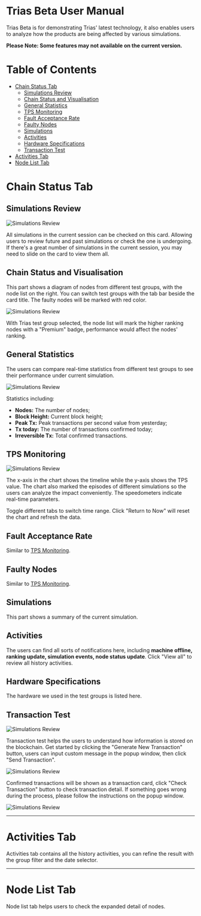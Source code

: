 # Trias Beta User Manual
Trias Beta is for demonstrating Trias' latest technology, it also enables users to analyze how the products are being affected by various simulations.
 
**Please Note: Some features may not available on the current version.**
 
# Table of Contents

<!-- TOC -->
- [Chain Status Tab](#chain-status-tab)
    - [Simulations Review](#simulations-review)
    - [Chain Status and Visualisation](#chain-status-and-visualisation)
    - [General Statistics](#general-statistics)
    - [TPS Monitoring](#tps-monitoring)
    - [Fault Acceptance Rate](#fault-acceptance-rate)
    - [Faulty Nodes](#faulty-nodes)
    - [Simulations](#simulations)
    - [Activities](#activities)
    - [Hardware Specifications](#hardware-specifications)
    - [Transaction Test](#transaction-test)
- [Activities Tab](#activities-tab)
- [Node List Tab](#node-list-tab)
<!-- /TOC -->

# Chain Status Tab

## Simulations Review

![Simulations Review](./img/Simulations_Review.png)

All simulations in the current session can be checked on this card. Allowing users to review future and past simulations or check the one is undergoing. If there's a great number of simulations in the current session, you may need to slide on the card to view them all.


## Chain Status and Visualisation

This part shows a diagram of nodes from different test groups, with the node list on the right. You can switch test groups with the tab bar beside the card title. The faulty nodes will be marked with red color.

![Simulations Review](./img/visualization_card.png)

With Trias test group selected, the node list will mark the higher ranking nodes with a "Premium" badge, performance would affect the nodes' ranking.

## General Statistics

The users can compare real-time statistics from different test groups to see their performance under current simulation. 

![Simulations Review](./img/gereral_statistics.png)

Statistics including:

* **Nodes:** The number of nodes;
* **Block Height:** Current block height;
* **Peak Tx:** Peak transactions per second value from yesterday;
* **Tx today:** The number of transactions confirmed today;
* **Irreversible Tx:** Total confirmed transactions.

## TPS Monitoring

![Simulations Review](./img/TPS_monitoring.png)

The x-axis in the chart shows the timeline while the y-axis shows the TPS value. The chart also marked the episodes of different simulations so the users can analyze the impact conveniently. The speedometers indicate real-time parameters.

Toggle different tabs to switch time range. Click "Return to Now" will reset the chart and refresh the data.

## Fault Acceptance Rate

Similar to [TPS Monitoring](##tps-monitoring).

## Faulty Nodes

Similar to [TPS Monitoring](##tps-monitoring).

## Simulations

This part shows a summary of the current simulation.

## Activities

The users can find all sorts of notifications here, including **machine offline, ranking update, simulation events, node status update**. Click "View all" to review all history activities.

## Hardware Specifications

The hardware we used in the test groups is listed here.

## Transaction Test

![Simulations Review](./img/Send_Transaction.png)

Transaction test helps the users to understand how information is stored on the blockchain. Get started by clicking the "Generate New Transaction" button, users can input custom message in the popup window, then click "Send Transaction".

![Simulations Review](./img/Transaction.png)

Confirmed transactions will be shown as a transaction card, click "Check Transaction" button to check transaction detail. If something goes wrong during the process, please follow the instructions on the popup window.

![Simulations Review](./img/Check_Transaction.png)

---

# Activities Tab

Activities tab contains all the history activities, you can refine the result with the group filter and the date selector.

---

# Node List Tab

Node list tab helps users to check the expanded detail of nodes.
